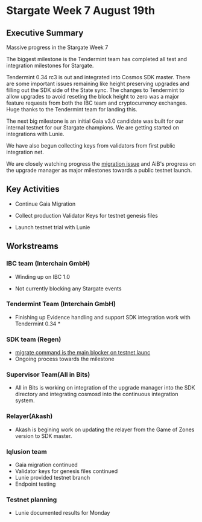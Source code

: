 # Stargate Week 7 August 19th

## Executive Summary

Massive progress in the Stargate Week 7

The biggest milestone is the Tendermint team has completed all test and integration milestones for Stargate.

Tendermint 0.34 rc3 is out and integrated into Cosmos SDK master. There are some important issues remaining like height preserving upgrades and filling out the SDK side of the State sync. The changes to Tendermint to allow upgrades to avoid reseting the block height to zero was a major feature requests from both the IBC team and cryptocurrency exchanges. Huge thanks to the Tendermint team for landing this.

The next big milestone is an initial Gaia v3.0 candidate was built for our internal testnet for our Stargate champions. We are getting started on integrations with Lunie.

We have also begun collecting keys from validators from first public integration net.

We are closely watching progress the [migration issue](https://github.com/cosmos/cosmos-sdk/pull/6839) and AiB's progress on the upgrade manager as major milestones towards a public testnet launch.

## Key Activities

* Continue Gaia Migration

* Collect production Validator Keys for testnet genesis files

* Launch testnet trial with Lunie

## Workstreams

### IBC team (Interchain GmbH)

* Winding up on IBC 1.0

* Not currently blocking any Stargate events

### Tendermint Team (Interchain GmbH)

* Finishing up Evidence handling and support SDK integration work with Tendermint 0.34 *

### SDK team (Regen)

* [migrate command is the main blocker on testnet launc](https://github.com/cosmos/cosmos-sdk/pull/6839)
* Ongoing process towards the milestone

### Supervisor Team(All in Bits)

* All in Bits is working on integration of the upgrade manager into the SDK directory and integrating cosmosd into the continuous integration system.

### Relayer(Akash)

* Akash is begining work on updating the relayer from the Game of Zones version to SDK master.

### Iqlusion team

* Gaia migration continued
* Validator keys for genesis files continued
* Lunie provided testnet branch
* Endpoint testing

### Testnet planning

* Lunie documented results for Monday
